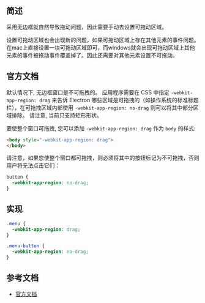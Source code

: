 ## 简述

采用无边框就自然导致拖动问题，因此需要手动去设置可拖动区域。

设置可拖动区域也会出现新的问题，如果可拖动区域上存在其他元素的事件问题。在mac上直接设置一块可拖动区域即可，而windows就会出现可拖动区域上其他元素的事件被拖动事件覆盖掉了。因此还需要对其他元素设置不可拖动。



## 官方文档

默认情况下, 无边框窗口是不可拖拽的。 应用程序需要在 CSS 中指定 `-webkit-app-region: drag` 来告诉 Electron 哪些区域是可拖拽的（如操作系统的标准标题栏），在可拖拽区域内部使用 `-webkit-app-region: no-drag` 则可以将其中部分区域排除。 请注意, 当前只支持矩形形状。

要使整个窗口可拖拽, 您可以添加 `-webkit-app-region: drag` 作为 `body` 的样式:

```html
<body style="-webkit-app-region: drag">
</body>
```

请注意，如果您使整个窗口都可拖拽，则必须将其中的按钮标记为不可拖拽，否则用户将无法点击它们：

```css
button {
  -webkit-app-region: no-drag;
}
```



## 实现

```css
.menu {
  -webkit-app-region: drag;
}

.menu-button {
  -webkit-app-region: no-drag;
}
```



## 参考文档

* [官方文档](https://www.electronjs.org/docs/api/frameless-window#%E5%8F%AF%E6%8B%96%E6%8B%BD%E5%8C%BA)